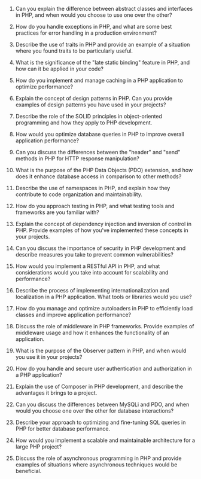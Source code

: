 1. Can you explain the difference between abstract classes and interfaces in PHP, and when would you choose to use one over the other?

2. How do you handle exceptions in PHP, and what are some best practices for error handling in a production environment?

3. Describe the use of traits in PHP and provide an example of a situation where you found traits to be particularly useful.

4. What is the significance of the "late static binding" feature in PHP, and how can it be applied in your code?

5. How do you implement and manage caching in a PHP application to optimize performance?

6. Explain the concept of design patterns in PHP. Can you provide examples of design patterns you have used in your projects?

7. Describe the role of the SOLID principles in object-oriented programming and how they apply to PHP development.

8. How would you optimize database queries in PHP to improve overall application performance?

9. Can you discuss the differences between the "header" and "send" methods in PHP for HTTP response manipulation?

10. What is the purpose of the PHP Data Objects (PDO) extension, and how does it enhance database access in comparison to other methods?

11. Describe the use of namespaces in PHP, and explain how they contribute to code organization and maintainability.

12. How do you approach testing in PHP, and what testing tools and frameworks are you familiar with?

13. Explain the concept of dependency injection and inversion of control in PHP. Provide examples of how you've implemented these concepts in your projects.

14. Can you discuss the importance of security in PHP development and describe measures you take to prevent common vulnerabilities?

15. How would you implement a RESTful API in PHP, and what considerations would you take into account for scalability and performance?

16. Describe the process of implementing internationalization and localization in a PHP application. What tools or libraries would you use?

17. How do you manage and optimize autoloaders in PHP to efficiently load classes and improve application performance?

18. Discuss the role of middleware in PHP frameworks. Provide examples of middleware usage and how it enhances the functionality of an application.

19. What is the purpose of the Observer pattern in PHP, and when would you use it in your projects?

20. How do you handle and secure user authentication and authorization in a PHP application?

21. Explain the use of Composer in PHP development, and describe the advantages it brings to a project.

22. Can you discuss the differences between MySQLi and PDO, and when would you choose one over the other for database interactions?

23. Describe your approach to optimizing and fine-tuning SQL queries in PHP for better database performance.

24. How would you implement a scalable and maintainable architecture for a large PHP project?

25. Discuss the role of asynchronous programming in PHP and provide examples of situations where asynchronous techniques would be beneficial.